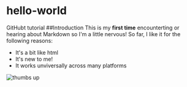 # hello-world
GitHubt tutorial
##Introduction
This is my **first time** encounterting or hearing about Markdown so I'm a little nervous!
So far, I like it for the following reasons:
- It's a bit like html
- It's new to me!
- It works unviversally across many platforms

![thumbs up](https://media3.giphy.com/media/XreQmk7ETCak0/giphy.gif?cid=ecf05e47m07r10uefuq9tn4xw9t30808fxovx5z1aybj90m6&rid=giphy.gif&ct=g)
